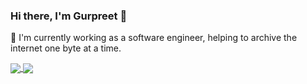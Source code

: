 ### Hi there, I'm Gurpreet 👋

:briefcase: I'm currently working as a software engineer, helping to archive the internet one byte at a time.


<a href="https://github.com/anuraghazra/github-readme-stats">
  <img align="center" src="https://github-readme-stats.vercel.app/api?username=gsinghg19&count_private=true"
 />
</a>
<a href="https://github.com/anuraghazra/github-readme-stats">
  <img align="center" src="https://github-readme-stats.vercel.app/api/top-langs/?username=gsinghg19&layout=compact" />
</a>
